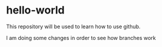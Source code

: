 # hello-world
This repository will be used to learn how to use github.

I am doing some changes in order to see how branches work

